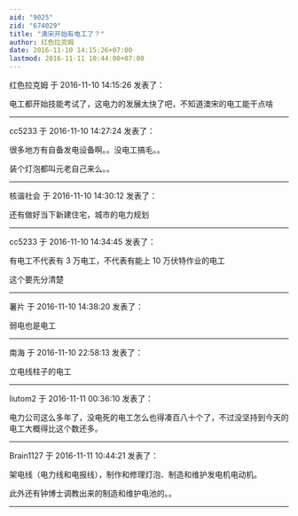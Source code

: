 ```yaml
---
aid: "9025"
zid: "674029"
title: "澳宋开始有电工了？"
author: 红色拉克姆
date: 2016-11-10 14:15:26+07:00
lastmod: 2016-11-11 10:44:00+07:00
---
```


红色拉克姆 于 2016-11-10 14:15:26 发表了：

电工都开始技能考试了，这电力的发展太快了吧，不知道澳宋的电工能干点啥

---

cc5233 于 2016-11-10 14:27:24 发表了：

很多地方有自备发电设备啊。。没电工搞毛。。

装个灯泡都叫元老自己来么。。

---

核谐社会 于 2016-11-10 14:30:12 发表了：

还有做好当下新建住宅，城市的电力规划

---

cc5233 于 2016-11-10 14:34:45 发表了：

有电工不代表有 3 万电工，不代表有能上 10 万伏特作业的电工

这个要先分清楚

---

薯片 于 2016-11-10 14:38:20 发表了：

弱电也是电工

---

南海 于 2016-11-10 22:58:13 发表了：

立电线柱子的电工

---

liutom2 于 2016-11-11 00:36:10 发表了：

电力公司这么多年了，没电死的电工怎么也得凑百八十个了，不过没坚持到今天的电工大概得比这个数还多。

---

Brain1127 于 2016-11-11 10:44:21 发表了：

架电线（电力线和电报线），制作和修理灯泡、制造和维护发电机电动机。

此外还有钟博士调教出来的制造和维护电池的。。

---
